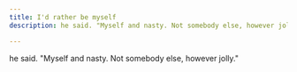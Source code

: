 ```yaml
---
title: I'd rather be myself
description: he said. "Myself and nasty. Not somebody else, however jolly."

---
```

he said. "Myself and nasty. Not somebody else, however jolly."
